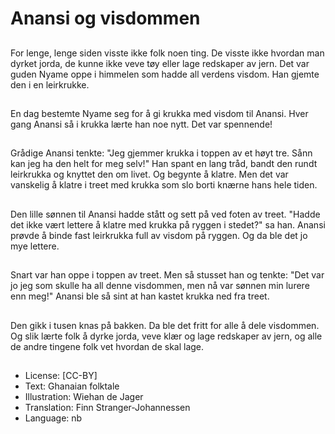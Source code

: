 # Anansi og visdommen

##
For lenge, lenge siden visste ikke folk noen ting. De visste ikke hvordan man dyrket jorda, de kunne ikke veve tøy eller lage redskaper av jern. Det var guden Nyame oppe i himmelen som hadde all verdens visdom. Han gjemte den i en leirkrukke.

##
En dag bestemte Nyame seg for å gi krukka med visdom til Anansi. Hver gang Anansi så i krukka lærte han noe nytt. Det var spennende!

##
Grådige Anansi tenkte: "Jeg gjemmer krukka i toppen av et høyt tre. Sånn kan jeg ha den helt for meg selv!" Han spant en lang tråd, bandt den rundt leirkrukka og knyttet den om livet. Og begynte å klatre. Men det var vanskelig å klatre i treet med krukka som slo borti knærne hans hele tiden.

##
Den lille sønnen til Anansi hadde stått og sett på ved foten av treet. "Hadde det ikke vært lettere å klatre med krukka på ryggen i stedet?" sa han. Anansi prøvde å binde fast leirkrukka full av visdom på ryggen. Og da ble det jo mye lettere.

##
Snart var han oppe i toppen av treet. Men så stusset han og tenkte: "Det var jo jeg som skulle ha all denne visdommen, men nå var sønnen min lurere enn meg!" Anansi ble så sint at han kastet krukka ned fra treet.

##
Den gikk i tusen knas på bakken. Da ble det fritt for alle å dele visdommen. Og slik lærte folk å dyrke jorda, veve klær og lage redskaper av jern, og alle de andre tingene folk vet hvordan de skal lage.

##
* License: [CC-BY]
* Text: Ghanaian folktale
* Illustration: Wiehan de Jager
* Translation: Finn Stranger-Johannessen
* Language: nb
